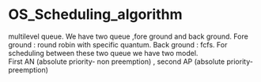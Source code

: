 # OS_Scheduling_algorithm
multilevel queue. 
We have two queue ,fore ground and back ground. 
Fore ground : round robin with specific quantum. 
Back ground : fcfs. 
For scheduling between these two queue we have two model.  
First AN (absolute priority- non preemption)
 , second AP (absolute priority- preemption)
